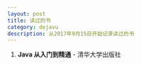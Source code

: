 ```yaml
---
layout: post
title: 读过的书
category: dejavu
description: 从2017年9月15日开始记录读过的书
---
```


1. **Java 从入门到精通** - 清华大学出版社
